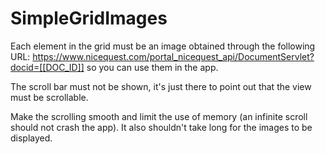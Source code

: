 # SimpleGridImages

Each element in the grid must be an image obtained through the following URL: https://www.nicequest.com/portal_nicequest_api/DocumentServlet?docid=[[DOC_ID]] so you can use them in the app.

The scroll bar must not be shown, it's just there to point out that the view must be scrollable.

Make the scrolling smooth and limit the use of memory (an infinite scroll should not crash the app). It also shouldn't take long for the images to be displayed.
